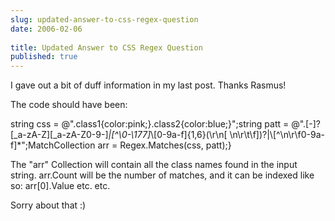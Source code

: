 ```yaml
---
slug: updated-answer-to-css-regex-question
date: 2006-02-06
 
title: Updated Answer to CSS Regex Question
published: true
---
```

I gave out a bit of duff information in my last post. Thanks Rasmus!<p />The code should have been:<p />string css = @".class1{color:pink;}.class2{color:blue;}";string patt = @"\.[-]?[_a-zA-Z][_a-zA-Z0-9-]*|[^\0-\177]*\\[0-9a-f]{1,6}(\r\n[ \n\r\t\f])?|\\[^\n\r\f0-9a-f]*";MatchCollection arr = Regex.Matches(css, patt);}<p />The "arr" Collection will contain all the class names found in the input string. arr.Count will be the number of matches, and it can be indexed like so:  arr[0].Value etc. etc.<p />Sorry about that :)<p />

